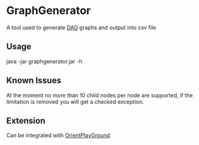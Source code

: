 # GraphGenerator
A tool used to generate [DAG](https://en.wikipedia.org/wiki/Directed_acyclic_graph) graphs and output into csv file

## Usage
java -jar graphgenerator.jar -h

## Known Issues
At the moment no more than 10 child nodes per node are supported, if the limitation is removed you will get a checked
 exception.

## Extension
Can be integrated with [OrientPlayGround](https://github.com/lcappuccio/OrientPlayGround)